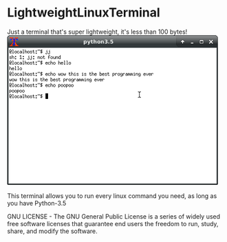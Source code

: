# LightweightLinuxTerminal
Just a terminal that's super lightweight, it's less than 100 bytes!
![Image description](https://raw.githubusercontent.com/Drag-codes/LightweightLinuxTerminal/master/Screenshot_2020-03-04_18-52-56.png)


This terminal allows you to run every linux command you need, as long as you have Python-3.5


GNU LICENSE - The GNU General Public License is a series of widely used free software licenses that guarantee end users the freedom to run, study, share, and modify the software.
